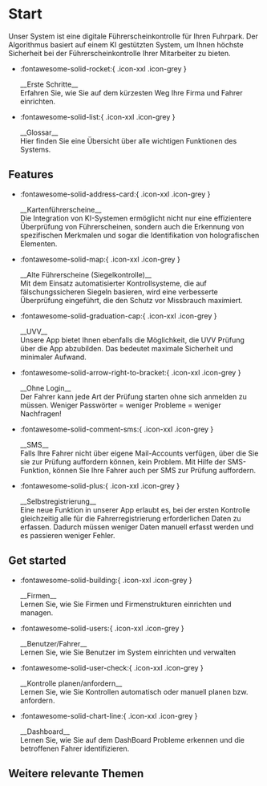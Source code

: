 # Start

Unser System ist eine digitale Führerscheinkontrolle für Ihren Fuhrpark. Der Algorithmus basiert auf einem KI gestützten System, um Ihnen höchste Sicherheit bei der Führerscheinkontrolle Ihrer Mitarbeiter zu bieten.

<div class="grid cards" markdown>

- :fontawesome-solid-rocket:{ .icon-xxl .icon-grey }
    <p>
    __Erste Schritte__ <br/>
    Erfahren Sie, wie Sie auf dem kürzesten Weg Ihre Firma und Fahrer einrichten.
    </p>
- :fontawesome-solid-list:{ .icon-xxl .icon-grey } 
    <p>
    __Glossar__ <br/> 
    Hier finden Sie eine Übersicht über alle wichtigen Funktionen des Systems.
    </p>

</div>

## Features

<div class="grid cards" markdown>

- :fontawesome-solid-address-card:{ .icon-xxl .icon-grey }
    <p>
    __Kartenführerscheine__ <br/>
    Die Integration von KI-Systemen ermöglicht nicht nur eine effizientere Überprüfung von Führerscheinen, sondern auch die Erkennung von spezifischen Merkmalen und sogar die Identifikation von holografischen Elementen.
    </p>
- :fontawesome-solid-map:{ .icon-xxl .icon-grey } 
    <p>
    __Alte Führerscheine (Siegelkontrolle)__ <br/> 
    Mit dem Einsatz automatisierter Kontrollsysteme, die auf fälschungssicheren Siegeln basieren, wird eine verbesserte Überprüfung eingeführt, die den Schutz vor Missbrauch maximiert.
    </p>
- :fontawesome-solid-graduation-cap:{ .icon-xxl .icon-grey } 
    <p>
    __UVV__ <br/> 
    Unsere App bietet Ihnen ebenfalls die Möglichkeit, die UVV Prüfung über die App abzubilden. Das bedeutet maximale Sicherheit und minimaler Aufwand.
    </p>
- :fontawesome-solid-arrow-right-to-bracket:{ .icon-xxl .icon-grey } 
    <p>
    __Ohne Login__ <br/> 
    Der Fahrer kann jede Art der Prüfung starten ohne sich anmelden zu müssen. Weniger Passwörter = weniger Probleme = weniger Nachfragen!
    </p>
- :fontawesome-solid-comment-sms:{ .icon-xxl .icon-grey } 
    <p>
    __SMS__ <br/> 
    Falls Ihre Fahrer nicht über eigene Mail-Accounts verfügen, über die Sie sie zur Prüfung auffordern können, kein Problem. Mit Hilfe der SMS-Funktion, können Sie Ihre Fahrer auch per SMS zur Prüfung auffordern.
    </p>
- :fontawesome-solid-plus:{ .icon-xxl .icon-grey } 
    <p>
    __Selbstregistrierung__ <br/> 
    Eine neue Funktion in unserer App erlaubt es, bei der ersten Kontrolle gleichzeitig alle für die Fahrerregistrierung erforderlichen Daten zu erfassen. Dadurch müssen weniger Daten manuell erfasst werden und es passieren weniger Fehler.
    </p>
</div>

## Get started

<div class="grid cards" markdown>

- :fontawesome-solid-building:{ .icon-xxl .icon-grey }
    <p>
    __Firmen__ <br/>
    Lernen Sie, wie Sie Firmen und Firmenstrukturen einrichten und managen.
    </p>
- :fontawesome-solid-users:{ .icon-xxl .icon-grey } 
    <p>
    __Benutzer/Fahrer__ <br/> 
    Lernen Sie, wie Sie Benutzer im System einrichten und verwalten    
    </p>
- :fontawesome-solid-user-check:{ .icon-xxl .icon-grey }
    <p>
    __Kontrolle planen/anfordern__ <br/>
    Lernen Sie, wie Sie Kontrollen automatisch oder manuell planen bzw. anfordern.
    </p>
- :fontawesome-solid-chart-line:{ .icon-xxl .icon-grey } 
    <p>
    __Dashboard__ <br/> 
    Lernen Sie, wie Sie auf dem DashBoard Probleme erkennen und die betroffenen Fahrer identifizieren.
    </p>

</div>

## Weitere relevante Themen